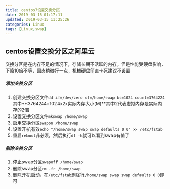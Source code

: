 ```yaml
---
title: centos7设置交换分区
date: 2019-03-15 01:17:11
updated: 2019-03-15 11:25:26
categories: Linux
tags: [Linux,swap]
---
```


## centos设置交换分区之阿里云

交换分区是在内存不足的情况下，存储长期不活跃的内存，但是性能受硬盘影响，下降10倍不等，固态稍微好一点，机械硬盘简直卡死建议不设置

##### 添加交换分区

1. 创建交换分区文件`dd if=/dev/zero of=/home/swap bs=1024 count=3764224`其中**3764244=1024x2x实际内存大小(M)**其中2代表虚拟内存是实际内存的2倍
2. 设置交换分区文件`mkswap /home/swap`
3. 启用交换分区`swapon /home/swap`
4. 设置开机有效`echo "/home/swap swap swap defaults 0 0" >> /etc/fstab`
5. 重启`reboot`非必须，然后执行`df -h`就可以看到swap有值了

##### 删除交换分区

1. 停止swap分区`swapoff /home/swap`
2. 删除swap分区`rm -fr /home/swap`
3. 删除开机启动，在`/etc/fstab`删除行`/home/swap swap swap defaults 0 0`即可